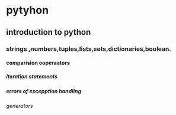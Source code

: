 # pytyhon
## introduction to python
### strings ,numbers,tuples,lists,sets,dictionaries,boolean.
#### comparision ooperaators
##### iteration statements
##### errors of excepption handling
###### generators
